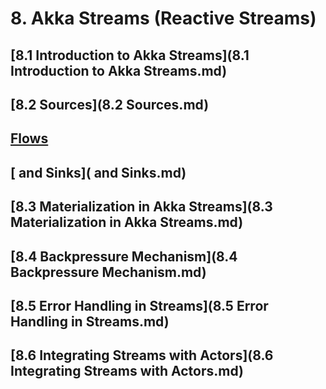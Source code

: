 # 8. Akka Streams (Reactive Streams)
## [8.1 Introduction to Akka Streams](8.1 Introduction to Akka Streams.md)
## [8.2 Sources](8.2 Sources.md)
## [ Flows]( Flows.md)
## [ and Sinks]( and Sinks.md)
## [8.3 Materialization in Akka Streams](8.3 Materialization in Akka Streams.md)
## [8.4 Backpressure Mechanism](8.4 Backpressure Mechanism.md)
## [8.5 Error Handling in Streams](8.5 Error Handling in Streams.md)
## [8.6 Integrating Streams with Actors](8.6 Integrating Streams with Actors.md)
